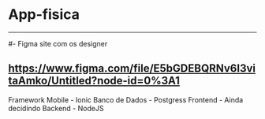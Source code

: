 # App-fisica
---------------------------------------------
#- Figma site com os designer

https://www.figma.com/file/E5bGDEBQRNv6I3vitaAmko/Untitled?node-id=0%3A1
----------------------------------------------

Framework Mobile - Ionic
Banco de Dados - Postgress
Frontend - Ainda decidindo 
Backend - NodeJS
